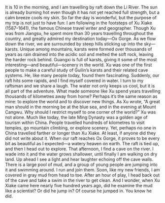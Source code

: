 It is 10 in the morning, and I am travelling by raft down the Li River. The sun is already burning hot even though it has not yet reached full strength, but a calm breeze cools my skin. So far the day is wonderful, but the purpose of my trip is not just to have fun: I am following in the footsteps of Xu Xiake (1587–1641), the famous Chinese travel writer and geographer. Though Xu was from Jiangsu, he spent more than 30 years travelling throughout the country, and greatly admired my destination today—Ox Gorge.
As we flow down the river, we are surrounded by steep hills sticking up into the sky—karsts. Unique among mountains, karsts were formed over thousands of years as rain drained into the acidic soil and melted the soft rock, leaving the harder rock behind. Guangxi is full of karsts, giving it some of the most interesting—and beautiful—scenery in the world. Xu was one of the first people to make a careful study of Guilin’s karsts and their related cave systems. He, like many people today, found them fascinating.
Suddenly, our raft hits some rapids, and I find myself covered in water. I turn to my raftsman and we share a laugh. The water not only keeps us cool, but it is all part of the adventure.
What made someone like Xu spend years travelling thousands of kilometres away from home? Perhaps it’s the same reason as mine: to explore the world and to discover new things. As Xu wrote, “A great man should in the morning be at the blue sea, and in the evening at Mount Cangwu. Why should I restrict myself to one corner of the world?”
Xu was not alone. Much like today, the late Ming Dynasty was a golden age of tourism within China. People travelled hundreds of kilometres to visit temples, go mountain climbing, or explore scenery.
Yet, perhaps no one in China travelled farther or longer than Xu Xiake. At least, if anyone did they did not write about it.
When our raft reaches Ox Gorge, it proves to be every bit as beautiful as I expected—a watery heaven on earth. The raft is tied up, and then I head out to explore. That afternoon, I find a cave on the river. I wade into it and the water grows shallower, until finally I am walking on dry land. Up ahead I see a light and hear laughter echoing off the cave walls. There is a large pool of mud, and a group of young people are jumping into it and swimming around. I run and join them. Soon, like my new friends, I am covered in gray mud from head to toe. After an hour of play, I head back out of the cave and take a swim in the river to get clean. And I wonder, when Xu Xiake came here nearly five hundred years ago, did he examine the mud like a scientist? Or did he jump in?
Of course he jumped in. You know he did.